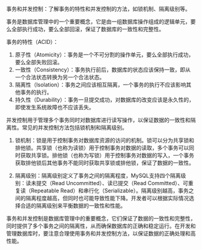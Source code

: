 事务和并发控制：了解事务的特性和并发控制的方法，如锁机制、隔离级别等。

事务是数据库管理中的一个重要概念，它是由一组数据库操作组成的逻辑单元，要么全部执行成功，要么全部回滚，保证了数据库的一致性和完整性。

事务的特性（ACID）：
1. 原子性（Atomicity）：事务是一个不可分割的操作单元，要么全部执行成功，要么全部失败回滚。
2. 一致性（Consistency）：事务执行前后，数据库的状态应该保持一致，即从一个合法状态转换为另一个合法状态。
3. 隔离性（Isolation）：事务之间应该相互隔离，一个事务的执行不应该影响其他事务的执行。
4. 持久性（Durability）：事务一旦提交成功，对数据库的改变应该是永久性的，即使发生系统故障也不应该丢失。

并发控制用于管理多个事务同时对数据库进行读写操作，以保证数据的一致性和隔离性。常见的并发控制方法包括锁机制和隔离级别。

1. 锁机制：锁是用于控制事务对数据库资源的访问的机制。锁可以分为共享锁和排他锁。共享锁（也称为读锁）用于控制事务对数据的读取，多个事务可以同时获取共享锁。排他锁（也称为写锁）用于控制事务对数据的写入，一个事务获取排他锁后其他事务不能同时获取共享锁或排他锁，保证了数据的一致性。

2. 隔离级别：隔离级别定义了事务之间的隔离程度，MySQL支持四个隔离级别：读未提交（Read Uncommitted）、读已提交（Read Committed）、可重复读（Repeatable Read）和串行化（Serializable）。隔离级别越高，事务之间的隔离程度越高，但同时也可能导致性能下降。开发者可以根据实际情况选择合适的隔离级别来平衡数据的一致性和性能。

事务和并发控制是数据库管理中的重要概念，它们保证了数据的一致性和完整性，同时提供了多个事务之间的隔离性，从而确保数据库的正确和稳定运行。在开发和管理数据库时，要注意合理使用事务和并发控制方法，以保证数据的正确处理和高性能。